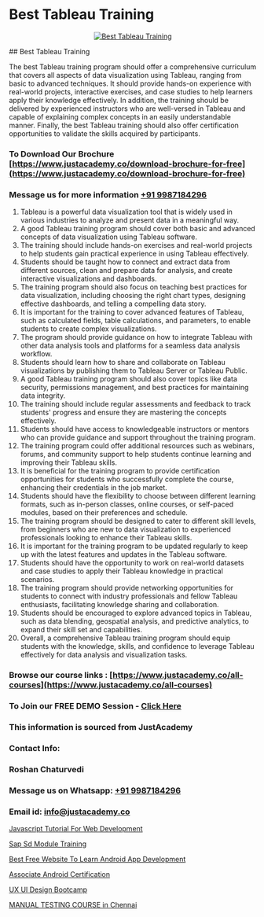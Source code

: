 # Best Tableau Training

<p align="center">
  <a href="https://justacademy.co/course-detail/tableau-training">
    <img src="https://justacademy.co/storage2/course_image/1709718933_course_image.webp" alt="Best Tableau Training">
  </a>
</p>
## Best Tableau Training

The best Tableau training program should offer a comprehensive curriculum that covers all aspects of data visualization using Tableau, ranging from basic to advanced techniques. It should provide hands-on experience with real-world projects, interactive exercises, and case studies to help learners apply their knowledge effectively. In addition, the training should be delivered by experienced instructors who are well-versed in Tableau and capable of explaining complex concepts in an easily understandable manner. Finally, the best Tableau training should also offer certification opportunities to validate the skills acquired by participants.
### To Download Our Brochure [https://www.justacademy.co/download-brochure-for-free](https://www.justacademy.co/download-brochure-for-free)
### Message us for more information [+91 9987184296](https://api.whatsapp.com/send?phone=919987184296)
1) Tableau is a powerful data visualization tool that is widely used in various industries to analyze and present data in a meaningful way.
2) A good Tableau training program should cover both basic and advanced concepts of data visualization using Tableau software.
3) The training should include hands-on exercises and real-world projects to help students gain practical experience in using Tableau effectively.
4) Students should be taught how to connect and extract data from different sources, clean and prepare data for analysis, and create interactive visualizations and dashboards.
5) The training program should also focus on teaching best practices for data visualization, including choosing the right chart types, designing effective dashboards, and telling a compelling data story.
6) It is important for the training to cover advanced features of Tableau, such as calculated fields, table calculations, and parameters, to enable students to create complex visualizations.
7) The program should provide guidance on how to integrate Tableau with other data analysis tools and platforms for a seamless data analysis workflow.
8) Students should learn how to share and collaborate on Tableau visualizations by publishing them to Tableau Server or Tableau Public.
9) A good Tableau training program should also cover topics like data security, permissions management, and best practices for maintaining data integrity.
10) The training should include regular assessments and feedback to track students' progress and ensure they are mastering the concepts effectively.
11) Students should have access to knowledgeable instructors or mentors who can provide guidance and support throughout the training program.
12) The training program could offer additional resources such as webinars, forums, and community support to help students continue learning and improving their Tableau skills.
13) It is beneficial for the training program to provide certification opportunities for students who successfully complete the course, enhancing their credentials in the job market.
14) Students should have the flexibility to choose between different learning formats, such as in-person classes, online courses, or self-paced modules, based on their preferences and schedule.
15) The training program should be designed to cater to different skill levels, from beginners who are new to data visualization to experienced professionals looking to enhance their Tableau skills.
16) It is important for the training program to be updated regularly to keep up with the latest features and updates in the Tableau software.
17) Students should have the opportunity to work on real-world datasets and case studies to apply their Tableau knowledge in practical scenarios.
18) The training program should provide networking opportunities for students to connect with industry professionals and fellow Tableau enthusiasts, facilitating knowledge sharing and collaboration.
19) Students should be encouraged to explore advanced topics in Tableau, such as data blending, geospatial analysis, and predictive analytics, to expand their skill set and capabilities.
20) Overall, a comprehensive Tableau training program should equip students with the knowledge, skills, and confidence to leverage Tableau effectively for data analysis and visualization tasks.

### Browse our course links : [https://www.justacademy.co/all-courses](https://www.justacademy.co/all-courses) 
### To Join our FREE DEMO Session - [Click Here](https://www.justacademy.co/register-for-course-demo)


### This information is sourced from JustAcademy
### Contact Info:
### Roshan Chaturvedi
### Message us on Whatsapp: [+91 9987184296](https://api.whatsapp.com/send?phone=919987184296)
### Email id: [info@justacademy.co](mailto:info@justacademy.co)
                
[Javascript Tutorial For Web Development](https://www.linkedin.com/pulse/javascript-tutorial-web-development-justacademy-ahmedabad-6vucc?trackingId=zr%2BfHkrx%2B%2FcuB4eJ338%2B2w%3D%3D&lipi=urn%3Ali%3Apage%3Ad_flagship3_company_admin%3BG0jd%2Fn72TAC0suNcPZMgHQ%3D%3D)

[Sap Sd Module Training](https://www.linkedin.com/pulse/sap-sd-module-training-justacademy-thane-6c3rc?trackingId=xL%2BEwt3o9iau0dkcwZ9enw%3D%3D&lipi=urn%3Ali%3Apage%3Ad_flagship3_company_admin%3B8x4oZRFoSmO4CZ5ThOfedg%3D%3D)

[Best Free Website To Learn Android App Development](https://medium.com/@roneet705/best-free-website-to-learn-android-app-development-15e3ba3ae9ce)

[Associate Android Certification](https://medium.com/@pzade254/associate-android-certification-da8db625a9f9)

[UX UI Design Bootcamp](https://justacademyin.github.io/justacademy/ux-ui-design-bootcamp)

[MANUAL TESTING COURSE in Chennai](https://justacademyin.github.io/justacademy/manual-testing-course-in-chennai)

